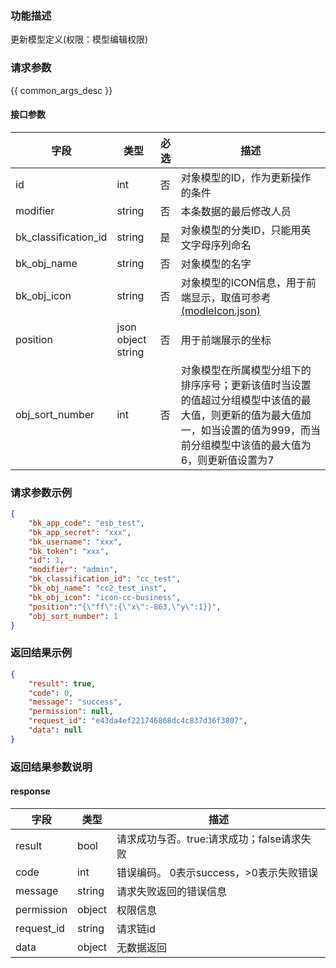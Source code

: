 ### 功能描述

更新模型定义(权限：模型编辑权限)

### 请求参数

{{ common_args_desc }}

#### 接口参数

| 字段                   | 类型                 | 必选 | 描述                                                                                         |
|----------------------|--------------------|----|--------------------------------------------------------------------------------------------|
| id                   | int                | 否  | 对象模型的ID，作为更新操作的条件                                                                          |
| modifier             | string             | 否  | 本条数据的最后修改人员                                                                                |
| bk_classification_id | string             | 是  | 对象模型的分类ID，只能用英文字母序列命名                                                                      |
| bk_obj_name          | string             | 否  | 对象模型的名字                                                                                    |
| bk_obj_icon          | string             | 否  | 对象模型的ICON信息，用于前端显示，取值可参考[(modleIcon.json)](/static/esb/api_docs/res/cc/modleIcon.json)     |
| position             | json object string | 否  | 用于前端展示的坐标                                                                                  |
| obj_sort_number      | int                | 否  | 对象模型在所属模型分组下的排序序号；更新该值时当设置的值超过分组模型中该值的最大值，则更新的值为最大值加一，如当设置的值为999，而当前分组模型中该值的最大值为6，则更新值设置为7 |

### 请求参数示例

```json
{
    "bk_app_code": "esb_test",
    "bk_app_secret": "xxx",
    "bk_username": "xxx",
    "bk_token": "xxx",
    "id": 1,
    "modifier": "admin",
    "bk_classification_id": "cc_test",
    "bk_obj_name": "cc2_test_inst",
    "bk_obj_icon": "icon-cc-business",
    "position":"{\"ff\":{\"x\":-863,\"y\":1}}",
    "obj_sort_number": 1
}
```

### 返回结果示例

```json
{
    "result": true,
    "code": 0,
    "message": "success",
    "permission": null,
    "request_id": "e43da4ef221746868dc4c837d36f3807",
    "data": null
}
```

### 返回结果参数说明

#### response

| 字段         | 类型     | 描述                         |
|------------|--------|----------------------------|
| result     | bool   | 请求成功与否。true:请求成功；false请求失败 |
| code       | int    | 错误编码。 0表示success，>0表示失败错误  |
| message    | string | 请求失败返回的错误信息                |
| permission | object | 权限信息                       |
| request_id | string | 请求链id                      |
| data       | object | 无数据返回                      |
